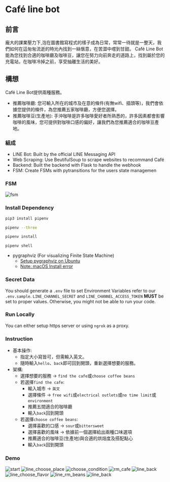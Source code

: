 # Café line bot

## 前言
龐大的課業壓力下,泡在圖書館寫程式的樣子成為日常，常常一待就是一整天，我們如何在這匆匆流逝的時光內找到一絲愜意，在苦澀中嚐到甘甜。
Café Line Bot能為您找到合適的咖啡廳及咖啡豆，讓您在努力向前奔走的道路上，找到屬於您的充電站，在咖啡冷掉之前，享受抽離生活的美好。

## 構想
Café Line Bot提供兩種服務。
* 推薦咖啡廳: 您可輸入所在的城市及在意的條件(有無wifi、插頭等)，我們會依據您提供的條件，為您推薦五家咖啡廳，方便您選擇。
* 推薦咖啡豆(生產地): 手沖咖啡是許多咖啡愛好者所熟悉的，許多因素都會影響咖啡的風味，您可提供對咖啡口感的偏好，讓我們為您推薦適合的咖啡豆產地。

### 組成
* LINE Bot: Built by the official LINE Messaging API
* Web Scraping: Use BeutifulSoup to scrape websites to recommand Café
* Backend: Built the backend with Flask to handle the webhook
* FSM: Create FSMs with pytransitions for the users state managemen

### FSM
![fsm](./fsm.png)

### Install Dependency
```sh
pip3 install pipenv

pipenv --three

pipenv install

pipenv shell
```

* pygraphviz (For visualizing Finite State Machine)
    * [Setup pygraphviz on Ubuntu](http://www.jianshu.com/p/a3da7ecc5303)
	* [Note: macOS Install error](https://github.com/pygraphviz/pygraphviz/issues/100)


### Secret Data
You should generate a `.env` file to set Environment Variables refer to our `.env.sample`.
`LINE_CHANNEL_SECRET` and `LINE_CHANNEL_ACCESS_TOKEN` **MUST** be set to proper values.
Otherwise, you might not be able to run your code.

### Run Locally
You can either setup https server or using `ngrok` as a proxy.

### Instruction
* 基本操作:
	* 指定大小寫皆可，但需輸入英文。
	* 隨時輸入`hello`、`back`即可回到開頭，重新選擇想要的服務。
* 架構:
	* 選擇想要的服務 -> `find the cafe`或`choose coffee beans`
	* 若選擇`find the cafe`:
		* 輸入城市 -> `英文`
		* 選擇條件 -> `free wifi`或`electrical outlets`或`no time limit`或`environment`
		* 推薦五間適合的咖啡廳
		* 輸入`back`回到開頭
	* 若選擇`choose coffee beans`:
		* 選擇喜歡的口感 -> `sour`或`bittersweet`
		* 選擇喜歡的風味 -> 依據前一個選擇給出兩種口味選項
		* 推薦適合的咖啡豆(生產地)與合適的烘焙度及搭配點心
		* 輸入`back`回到開頭

### Demo
![start](./img/line_start.jpg)
![line_choose_place](./img/line_choose_place.jpg)
![choose_condition](./img/choose_condition.jpg)
![rm_cafe](./img/line_rm_cafe.jpg)
![line_back](./img/line_back.jpg)
![line_choose_flavor](./img/choose_flavor.jpg)
![line_rm_beans](./img/line_rm_beans.jpg)
![line_back](./img/back_to.jpg)